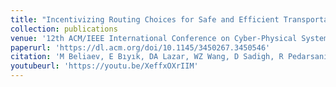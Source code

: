 ```yaml
---
title: "Incentivizing Routing Choices for Safe and Efficient Transportation in the Face of the COVID-19 Pandemic"
collection: publications
venue: '12th ACM/IEEE International Conference on Cyber-Physical Systems (ICCPS), Nashville, Tennessee, USA, May 2021'
paperurl: 'https://dl.acm.org/doi/10.1145/3450267.3450546'
citation: 'M Beliaev, E Bıyık, DA Lazar, WZ Wang, D Sadigh, R Pedarsani.'
youtubeurl: 'https://youtu.be/XeffxOXrIIM'
---
```

